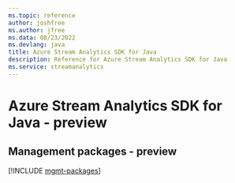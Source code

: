 ```yaml
---
ms.topic: reference
author: joshfree
ms.author: jfree
ms.data: 08/23/2022
ms.devlang: java
title: Azure Stream Analytics SDK for Java
description: Reference for Azure Stream Analytics SDK for Java
ms.service: streamanalytics
---
```

# Azure Stream Analytics SDK for Java - preview

## Management packages - preview
[!INCLUDE [mgmt-packages](stream-analytics-mgmt-index.md)]